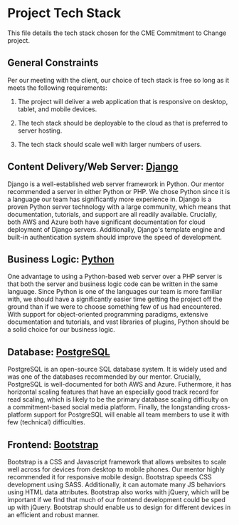 # Project Tech Stack

This file details the tech stack chosen for the CME Commitment to Change project.

## General Constraints

Per our meeting with the client, our choice of tech stack is free so long as it meets the following requirements:

1. The project will deliver a web application that is responsive on desktop, tablet, and mobile devices.

2. The tech stack should be deployable to the cloud as that is preferred to server hosting.

3. The tech stack should scale well with larger numbers of users.

## Content Delivery/Web Server: [Django](https://www.djangoproject.com/start/overview/)

Django is a well-established web server framework in Python. Our mentor recommended a server in either Python or PHP. We chose Python since it is a language our team has significantly more experience in. Django is a proven Python server technology with a large community, which means that documentation, tutorials, and support are all readily available. Crucially, both AWS and Azure both have significant documentation for cloud deployment of Django servers. Additionally, Django's template engine and built-in authentication system should improve the speed of development.

## Business Logic: [Python](https://www.python.org/)

One advantage to using a Python-based web server over a PHP server is that both the server and business logic code can be written in the same language. Since Python is one of the languages our team is more familiar with, we should have a significantly easier time getting the project off the ground than if we were to choose something few of us had encountered. With support for object-oriented programming paradigms, extensive documentation and tutorials, and vast libraries of plugins, Python should be a solid choice for our business logic.

## Database: [PostgreSQL](https://www.postgresql.org/)

PostgreSQL is an open-source SQL database system. It is widely used and was one of the databases recommended by our mentor. Crucially, PostgreSQL is well-documented for both AWS and Azure. Futhermore, it has horizontal scaling features that have an especially good track record for read scaling, which is likely to be the primary database scaling difficulty on a commitment-based social media platform. Finally, the longstanding cross-platform support for PostgreSQL will enable all team members to use it with few (technical) difficulties.

## Frontend: [Bootstrap](https://getbootstrap.com/)

Bootstrap is a CSS and Javascript framework that allows websites to scale well across for devices from desktop to mobile phones. Our mentor highly recommended it for responsive mobile design. Bootstrap speeds CSS development using SASS. Additionally, it can automate many JS behaviors using HTML data attributes. Bootstrap also works with jQuery, which will be important if we find that much of our frontend development could be sped up with jQuery. Bootstrap should enable us to design for different devices in an efficient and robust manner.

